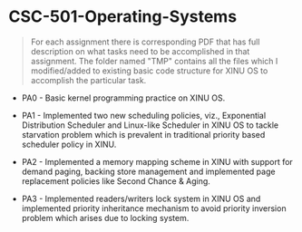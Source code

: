 # CSC-501-Operating-Systems

> For each assignment there is corresponding PDF that has full description on what tasks need to be accomplished in that assignment. The folder named "TMP" contains all the files which I modified/added to existing basic code structure for XINU OS to accomplish the particular task.

 - PA0 - Basic kernel programming practice on XINU OS.
 
 - PA1 - Implemented two new scheduling policies, viz., Exponential Distribution Scheduler and Linux-like Scheduler in XINU OS to tackle starvation problem which is prevalent in traditional priority based scheduler policy in XINU.
 
 - PA2 - Implemented a memory mapping scheme in XINU with support for demand paging, backing store management and implemented page replacement policies like Second Chance & Aging.
 
 - PA3 - Implemented readers/writers lock system in XINU OS and implemented priority inheritance mechanism to avoid priority inversion problem which arises due to locking system.
